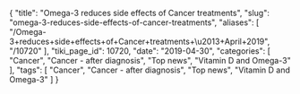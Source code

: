 {
    "title": "Omega-3 reduces side effects of Cancer treatments",
    "slug": "omega-3-reduces-side-effects-of-cancer-treatments",
    "aliases": [
        "/Omega-3+reduces+side+effects+of+Cancer+treatments+\u2013+April+2019",
        "/10720"
    ],
    "tiki_page_id": 10720,
    "date": "2019-04-30",
    "categories": [
        "Cancer",
        "Cancer - after diagnosis",
        "Top news",
        "Vitamin D and Omega-3"
    ],
    "tags": [
        "Cancer",
        "Cancer - after diagnosis",
        "Top news",
        "Vitamin D and Omega-3"
    ]
}